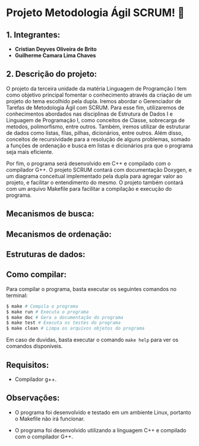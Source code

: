 # __Projeto Metodologia Ágil SCRUM! :partying_face:__

## __1. Integrantes:__

* __Cristian Deyves Oliveira de Brito__
* __Guilherme Camara Lima Chaves__

## __2. Descrição do projeto:__

<p>O projeto da terceira unidade da matéria Linguagem de Programção I tem como objetivo principal fomentar o conhecimento através da criação de um projeto do tema escolhido pela dupla. Iremos abordar o Gerenciador de Tarefas de Metodologia Ágil com SCRUM. Para esse fim, utilizaremos de conhecimentos abordados nas disciplinas de Estrutura de Dados I e Linguagem de Programação I, como conceitos de Classe, sobrecarga de metodos, polimorfismo, entre outros. Também, iremos utilizar de estruturar de dados como listas, filas, pilhas, dicionários, entre outros. Além disso, conceitos de recursividade para a resolução de alguns problemas, somado a funções de ordenação e busca em listas e dicionários pra que o programa seja mais eficiente.<p>
<p>Por fim, o programa será desenvolvido em C++ e compilado com o compilador G++. O projeto SCRUM contará com documentação Doxygen, e um diagrama conceitual implementado pela dupla para agregar valor ao projeto, e facilitar o entendimento do mesmo. O projeto também contará com um arquivo Makefile para facilitar a compilação e execução do programa.<p>


## __Mecanismos de busca:__


## __Mecanismos de ordenação:__


## __Estruturas de dados:__


## __Como compilar:__

Para compilar o programa, basta executar os seguintes comandos no terminal:

```bash
$ make # Compila o programa
$ make run # Executa o programa
$ make doc # Gera a documentação do programa
$ make test # Executa os testes do programa
$ make clean # Limpa os arquivos objetos do programa
```

Em caso de duvidas, basta executar o comando `make help` para ver os comandos disponíveis.

## __Requisitos:__
+ Compilador g++.

## __Observações:__

* O programa foi desenvolvido e testado em um ambiente Linux, portanto o Makefile não irá funcionar.

* O programa foi desenvolvido utilizando a linguagem C++ e compilado com o compilador G++.